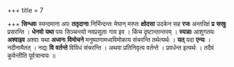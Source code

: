 +++
title = 7

+++
**सिन्धवः** स्यन्दमाना अपः **ततृदानाः** निर्भिन्दन्तः मेघान् मरुतः **क्षोदसा** उदकेन सह **रजः** अन्तरिक्षं **प्र** **सस्रुः** प्रसरन्ति । **धेनवो** **यथा** पयः सिञ्चन्त्यो नवप्रसूताः गाव इव । किंच दृष्टान्तान्तरम् । **स्यन्नाः** आशुगतयः **अश्वाइव** अश्वाः यथा **अध्वनः** **विमोचने** मनुष्याणामध्वविमोकाय संचरन्ति तथेत्यर्थः । **यत्** यदा **एन्यः** । नदीनामैतत् । नद्यः **वि** **वर्तन्ते** विविधं संचरन्ति । अथवा प्रतिनिवृत्य वर्तन्ते । प्रवर्धन्त इत्यर्थः । तदैवं कुर्वन्तीति पूर्वत्रान्वयः ॥